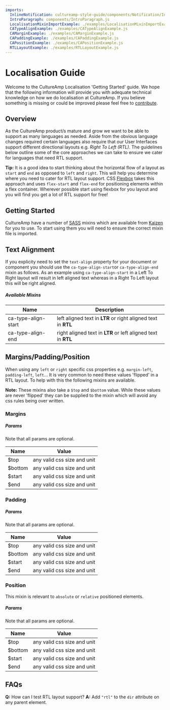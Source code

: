```yaml
---
imports:
  InlineNotification: cultureamp-style-guide/components/Notification/InlineNotification.js
  IntroParagraph: components/IntroParagraph.js
  LocalisationMixinImportExample: ./examples/LocalisationMixinImportExample.js
  CATypeAlignExample: ./examples/CATypeAlignExample.js
  CAMarginExample: ./examples/CAMarginExample.js
  CAPaddingExample: ./examples/CAPaddingExample.js
  CAPositionExample: ./examples/CAPositionExample.js
  RTLLayoutExample: ./examples/RTLLayoutExample.js
---
```


# Localisation Guide

<IntroParagraph>

Welcome to the CultureAmp Localisation 'Getting Started' guide. We hope that the following information will provide you with adequate technical knowledge on how we do localisation at CultureAmp. If you believe something is missing or could be improved please feel free to [contribute](https://github.com/cultureamp/cultureamp-style-guide).

</IntroParagraph>

## Overview

As the CultureAmp product/s mature and grow we want to be able to support as many languages as needed. Aside from the obvious language changes required certain languages also require that our User Interfaces support different directional layouts e.g. _Right To Left (RTL)_. The guidelines below outline some of the core approaches we can take to ensure we cater for languages that need RTL support.

<InlineNotification persistent={true} type="affirmative">

**Tip:** It is a good idea to start thinking about the horizontal flow of a layout as `start` and `end` as opposed to `left` and `right`. This will help you determine where you need to cater for RTL layout support. CSS [Flexbox](https://developer.mozilla.org/en-US/docs/Web/CSS/CSS_Flexible_Box_Layout/Basic_Concepts_of_Flexbox) takes this approach and uses `flex-start` and `flex-end` for positioning elements within a flex container. Wherever possible start using flexbox for you layout and you will find you get a lot of RTL support for free!

</InlineNotification>

## Getting Started

CultureAmp have a number of [SASS](https://sass-lang.com/) mixins which are available from [Kaizen](https://github.com/cultureamp/cultureamp-style-guide) for you to use. To start using them you will need to ensure the correct mixin file is imported.

<LocalisationMixinImportExample />

## Text Alignment

If you explicity need to set the `text-align` property for your document or component you should use the `ca-type-align-start`or `ca-type-align-end` mixin as follows. As an example using `ca-type-align-start` in a Left To Right layout will result in left aligned text whereas in a Right To Left layout this will be right aligned.

<CATypeAlignExample />

##### Available Mixins

| Name                | Description                                                   |
| ------------------- | ------------------------------------------------------------- |
| ca-type-align-start | left aligned text in **LTR** or right aligned text in **RTL** |
| ca-type-align-end   | right aligned text in **LTR** or left aligned text in **RTL** |

## Margins/Padding/Position

When using any `left` or `right` specific css properties e.g. `margin-left`, `padding-left`, `left`... It is very common to need these values 'flipped' in a RTL layout. To help with this the following mixins are available.

<InlineNotification persistent={true}>

**Note:** These mixins also take a `$top` and `$bottom` value. While these values are never 'flipped' they can be supplied to the mixin which will avoid any css rules being over written.

</InlineNotification>

### Margins

<CAMarginExample />

##### Params

Note that all params are optional.

| Name    | Value                       |
| ------- | --------------------------- |
| $top    | any valid css size and unit |
| $bottom | any valid css size and unit |
| $start  | any valid css size and unit |
| $end    | any valid css size and unit |

### Padding

<CAPaddingExample />

##### Params

Note that all params are optional.

| Name    | Value                       |
| ------- | --------------------------- |
| $top    | any valid css size and unit |
| $bottom | any valid css size and unit |
| $start  | any valid css size and unit |
| $end    | any valid css size and unit |

### Position

This mixin is relevant to `absolute` or `relative` positioned elements.

<CAPositionExample />

##### Params

Note that all params are optional.

| Name    | Value                       |
| ------- | --------------------------- |
| $top    | any valid css size and unit |
| $bottom | any valid css size and unit |
| $start  | any valid css size and unit |
| $end    | any valid css size and unit |

## FAQs

**Q:** How can I test RTL layout support?
**A:** Add `"rtl"` to the `dir` attribute on any parent element.

<RTLLayoutExample />
